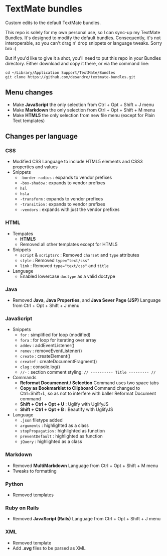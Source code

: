 # TextMate bundles

Custom edits to the default TextMate bundles.

This repo is solely for my own personal use, so I can sync-up my TextMate Bundles. It's designed to modify the default bundles. Consequently, it's not interoperable, so you can't drag n' drop snippets or language tweaks. Sorry bro :(

But if you'd like to give it a shot, you'll need to put this repo in your Bundles directory. Either download and copy it there, or via the command line:

    cd ~/Library/Application Support/TextMate/Bundles
    git clone https://github.com/desandro/textmate-bundles.git

## Menu changes

+ Make **JavaScript** the only selection from Ctrl + Opt + Shift + J menu
+ Make **Markdown** the only selection from Ctrl + Opt + Shift + M menu
+ Make **HTML5** the only selection from new file menu (except for Plain Text templates)

## Changes per language

### CSS

+ Modified CSS Language to include HTML5 elements and CSS3 properties and values
+ Snippets
  - `-border-radius` : expands to vendor prefixes
  - `-box-shadow` : expands to vendor prefixes
  - `hsl`
  - `hsla`
  - `-transform` : expands to vendor prefixes
  - `-transition` : expands to vendor prefixes
  - `-vendors` : expands with just the vendor prefixes

### HTML

+ Tempates
  - **HTML5**
  - Removed all other templates except for HTML5
+ Snippets
  - `script` & `scriptsrc` : Removed `charset` and `type` attributes
  - `style` : Removed `type="text/css"`
  - `link` : Removed `type="text/css"` and `title`
+ Language
  - Enabled lowercase `doctype` as a valid doctype

### Java

- Removed **Java**, **Java Properties**, and **Java Sever Page (JSP)** Language from Ctrl + Opt + Shift + J menu

### JavaScript

+ Snippets
  - `for` : simplified for loop (modified)
  - `fora` : for loop for iterating over array
  - `addev` : addEventListener()
  - `remev` : removeEventListener()
  - `create` : createElement()
  - `createf` : createDocumentFragment()
  - `clog` : console.log()
  - `//-` : section comment styling: `// ---------- Title --------- //`
+ Commands
  - **Reformat Documenent / Selection** Command uses two space tabs
  - **Copy as Bookmarklet to Clipboard** Command changed to Ctrl+Shift+L, so as not to interfere with baller Reformat Document command
  - **Shift + Ctrl + Opt + U** : Uglify with UglifyJS
  - **Shift + Ctrl + Opt + B** : Beautify with UglifyJS
+ Language
  - `.json` filetype added
  - `arguments` : highlighted as a class
  - `stopPropagation` : highlighted as function
  - `preventDefault` : highlighted as function
  - `jQuery` : highlighted as a class

### Markdown

+ Removed **MultiMarkdown** Language from Ctrl + Opt + Shift + M menu
+ Tweaks to formatting

### Python

+ Removed templates

### Ruby on Rails

+ Removed **JavaScript (Rails)** Language from Ctrl + Opt + Shift + J menu

### XML

+ Removed template
+ Add **.svg** files to be parsed as XML